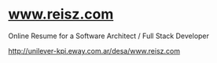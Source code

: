 # www.reisz.com
Online Resume for a Software Architect / Full Stack Developer

http://unilever-kpi.eway.com.ar/desa/www.reisz.com
